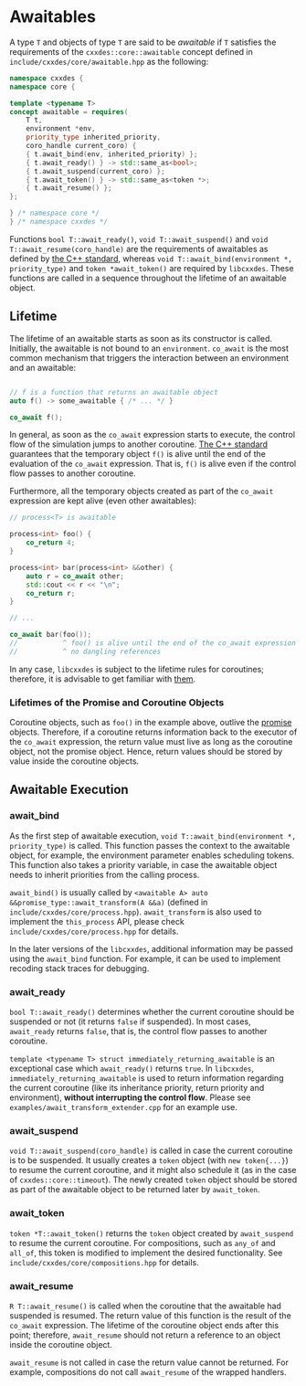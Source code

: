 # Awaitables

A type `T` and objects of type `T` are said to be _awaitable_ if `T` satisfies the requirements of the `cxxdes::core::awaitable` concept defined in `include/cxxdes/core/awaitable.hpp` as the following:

```cpp
namespace cxxdes {
namespace core {

template <typename T>
concept awaitable = requires(
    T t,
    environment *env,
    priority_type inherited_priority,
    coro_handle current_coro) {
    { t.await_bind(env, inherited_priority) };
    { t.await_ready() } -> std::same_as<bool>;
    { t.await_suspend(current_coro) };
    { t.await_token() } -> std::same_as<token *>;
    { t.await_resume() };
};

} /* namespace core */
} /* namespace cxxdes */
```

Functions `bool T::await_ready()`, `void T::await_suspend()` and `void T::await_resume(coro_handle)` are the requirements of awaitables as defined by [the C++ standard](https://en.cppreference.com/w/cpp/language/coroutines), whereas `void T::await_bind(environment *, priority_type)` and `token *await_token()` are required by `libcxxdes`.
These functions are called in a sequence throughout the lifetime of an awaitable object.

## Lifetime

The lifetime of an awaitable starts as soon as its constructor is called. Initially, the awaitable is not bound to an `environment`.
`co_await` is the most common mechanism that triggers the interaction between an environment and an awaitable:

```cpp

// f is a function that returns an awaitable object
auto f() -> some_awaitable { /* ... */ }

co_await f();
```

In general, as soon as the `co_await` expression starts to execute, the control flow of the simulation jumps to another coroutine.
[The C++ standard](https://en.cppreference.com/w/cpp/language/lifetime#Temporary_object_lifetime) guarantees that the temporary object `f()` is alive until the end of the evaluation of the `co_await` expression.
That is, `f()` is alive even if the control flow passes to another coroutine.

Furthermore, all the temporary objects created as part of the `co_await` expression are kept alive (even other awaitables):

```cpp
// process<T> is awaitable

process<int> foo() {
    co_return 4;
}

process<int> bar(process<int> &&other) {
    auto r = co_await other;
    std::cout << r << "\n";
    co_return r;
}

// ...

co_await bar(foo());
//           ^ foo() is alive until the end of the co_await expression
//           ^ no dangling references

```

In any case, `libcxxdes` is subject to the lifetime rules for coroutines; therefore, it is advisable to get familiar with [them](https://en.cppreference.com/w/cpp/language/coroutines#Execution).

### Lifetimes of the Promise and Coroutine Objects

Coroutine objects, such as `foo()` in the example above, outlive the [promise](https://en.cppreference.com/w/cpp/language/coroutines#Execution) objects. Therefore, if a coroutine returns information back to the executor of the `co_await` expression, the return value must live as long as the coroutine object, not the promise object. Hence, return values should be stored by value inside the coroutine objects.

## Awaitable Execution

### await_bind

As the first step of awaitable execution, `void T::await_bind(environment *, priority_type)` is called. This function passes the context to the awaitable object, for example, the environment parameter enables scheduling tokens. This function also takes a priority variable, in case the awaitable object needs to inherit priorities from the calling process.

`await_bind()` is usually called by `<awaitable A> auto &&promise_type::await_transform(A &&a)` (defined in `include/cxxdes/core/process.hpp`). `await_transform` is also used to implement the `this_process` API, please check `include/cxxdes/core/process.hpp` for details.

In the later versions of the `libcxxdes`, additional information may be passed using the `await_bind` function. For example, it can be used to implement recoding stack traces for debugging.

### await_ready

`bool T::await_ready()` determines whether the current coroutine should be suspended or not (it returns `false` if suspended). In most cases, `await_ready` returns `false`, that is, the control flow passes to another coroutine.

`template <typename T> struct immediately_returning_awaitable` is an exceptional case which `await_ready()` returns `true`. In `libcxxdes`, `immediately_returning_awaitable` is used to return information regarding the current coroutine (like its inheritance priority, return priority and environment), **without interrupting the control flow**. Please see `examples/await_transform_extender.cpp` for an example use.

### await_suspend

`void T::await_suspend(coro_handle)` is called in case the current coroutine is to be suspended. It usually creates a `token` object (with `new token{...}`) to resume the current coroutine, and it might also schedule it (as in the case of `cxxdes::core::timeout`). The newly created `token` object should be stored as part of the awaitable object to be returned later by `await_token`.

### await_token

`token *T::await_token()` returns the `token` object created by `await_suspend` to resume the current coroutine. For compositions, such as `any_of` and `all_of`, this token is modified to implement the desired functionality. See `include/cxxdes/core/compositions.hpp` for details.

### await_resume

`R T::await_resume()` is called when the coroutine that the awaitable had suspended is resumed. The return value of this function is the result of the `co_await` expression. The lifetime of the coroutine object ends after this point; therefore, `await_resume` should not return a reference to an object inside the coroutine object.

`await_resume` is not called in case the return value cannot be returned. For example, compositions do not call `await_resume` of the wrapped handlers.
